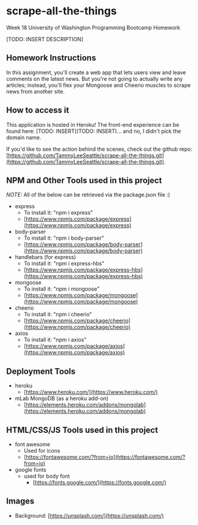 # scrape-all-the-things
Week 18 University of Washington Programming Bootcamp Homework

[TODO: INSERT DESCRIPTION]


## Homework Instructions
In this assignment, you'll create a web app that lets users view and leave comments on the latest news. But you're not going to actually write any articles; instead, you'll flex your Mongoose and Cheerio muscles to scrape news from another site.

## How to access it
This application is hosted in Heroku! The front-end experience can be found here: [TODO: INSERT](TODO: INSERT)... and no, I didn't pick the domain name. 

If you'd like to see the action behind the scenes, check out the github repo: [https://github.com/TammyLeeSeattle/scrape-all-the-things.git](https://github.com/TammyLeeSeattle/scrape-all-the-things.git).

## NPM and Other Tools used in this project
*NOTE:* All of the below can be retrieved via the package.json file :)

- express
  - To install it: "npm i express"
  - [https://www.npmjs.com/package/express](https://www.npmjs.com/package/express)
- body-parser
  - To install it: "npm i body-parser"
  - [https://www.npmjs.com/package/body-parser](https://www.npmjs.com/package/body-parser)
- handlebars (for express)
  - To install it: "npm i express-hbs"
  - [https://www.npmjs.com/package/express-hbs](https://www.npmjs.com/package/express-hbs)
- mongoose
  - To install it: "npm i mongoose"
  - [https://www.npmjs.com/package/mongoose](https://www.npmjs.com/package/mongoose)
- cheerio
  - To install it: "npm i cheerio"
  - [https://www.npmjs.com/package/cheerio](https://www.npmjs.com/package/cheerio)
- axios
  - To install it: "npm i axios"
  - [https://www.npmjs.com/package/axios](https://www.npmjs.com/package/axios)

## Deployment Tools

- heroku
  - [https://www.heroku.com/](https://www.heroku.com/)
- mLab MongoDB (as a heroku add-on)
  - [https://elements.heroku.com/addons/mongolab](https://elements.heroku.com/addons/mongolab)

## HTML/CSS/JS Tools used in this project
- font awesome
  - Used for icons
  - [https://fontawesome.com/?from=io](https://fontawesome.com/?from=io)
- google fonts
  - used for body font
    - [https://fonts.google.com/](https://fonts.google.com/)

## Images
  - Background: [https://unsplash.com/](https://unsplash.com/)
